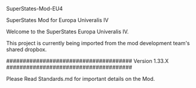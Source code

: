 
SuperStates-Mod-EU4

SuperStates Mod for Europa Univeralis IV

Welcome to the SuperStates Europa Univeralis IV.

This project is currently being imported from the mod development team's shared dropbox.

###################################### Version 1.33.X ######################################

Please Read Standards.md for important details on the Mod.
